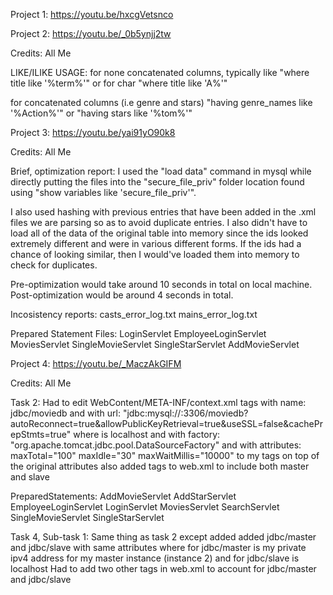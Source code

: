 Project 1:
https://youtu.be/hxcgVetsnco

Project 2:
https://youtu.be/_0b5ynjj2tw

Credits: All Me

LIKE/ILIKE USAGE:
for none concatenated columns, typically like "where title like '%term%'"
or for char "where title like 'A%'"

for concatenated columns (i.e genre and stars)
"having genre_names like '%Action%'"
or "having stars like '%tom%'"


Project 3:
https://youtu.be/yai91yO90k8

Credits: All Me

Brief, optimization report:
I used the "load data" command in mysql while directly putting the files into the
"secure_file_priv" folder location found using "show variables like 'secure_file_priv'".

I also used hashing with previous entries that have been added in the .xml files we are
parsing so as to avoid duplicate entries. I also didn't have to load all of the data
of the original table into memory since the ids looked extremely different and were in
various different forms. If the ids had a chance of looking similar, then I would've
loaded them into memory to check for duplicates.

Pre-optimization would take around 10 seconds in total on local machine.
Post-optimization would be around 4 seconds in total.

Incosistency reports:
casts_error_log.txt
mains_error_log.txt

Prepared Statement Files:
LoginServlet
EmployeeLoginServlet
MoviesServlet
SingleMovieServlet
SingleStarServlet
AddMovieServlet

Project 4:
https://youtu.be/_MaczAkGIFM

Credits: All Me

Task 2:
Had to edit WebContent/META-INF/context.xml
<Resource> tags with name:
jdbc/moviedb
and with url:
"jdbc:mysql://<ip>:3306/moviedb?autoReconnect=true&amp;allowPublicKeyRetrieval=true&amp;useSSL=false&amp;cachePrepStmts=true"
where <ip> is localhost
and with factory:
"org.apache.tomcat.jdbc.pool.DataSourceFactory"
and with attributes:
maxTotal="100" maxIdle="30" maxWaitMillis="10000"
to my <Resource> tags on top of the original attributes
also added <resource-ref> tags to web.xml to include both master and slave

PreparedStatements:
AddMovieServlet
AddStarServlet
EmployeeLoginServlet
LoginServlet
MoviesServlet
SearchServlet
SingleMovieServlet
SingleStarServlet

Task 4, Sub-task 1:
Same thing as task 2 except added added jdbc/master and jdbc/slave
with same attributes where <ip> for jdbc/master is my private ipv4 address for my master instance (instance 2)
and <ip> for jdbc/slave is localhost
Had to add two other <resource-ref> tags in web.xml to account for jdbc/master and jdbc/slave